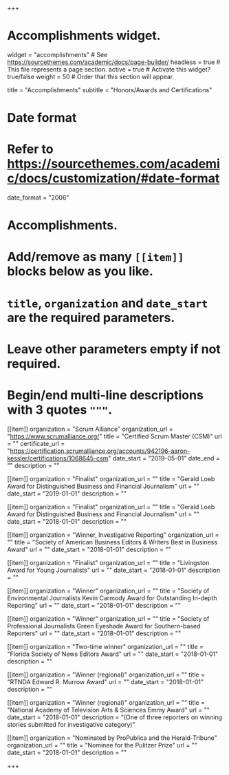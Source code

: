 +++
# Accomplishments widget.
widget = "accomplishments"  # See https://sourcethemes.com/academic/docs/page-builder/
headless = true  # This file represents a page section.
active = true  # Activate this widget? true/false
weight = 50  # Order that this section will appear.

title = "Accomplish&shy;ments"
subtitle = "Honors/Awards and Certifications"

# Date format
#   Refer to https://sourcethemes.com/academic/docs/customization/#date-format
date_format = "2006"

# Accomplishments.
#   Add/remove as many `[[item]]` blocks below as you like.
#   `title`, `organization` and `date_start` are the required parameters.
#   Leave other parameters empty if not required.
#   Begin/end multi-line descriptions with 3 quotes `"""`.

[[item]]
  organization = "Scrum Alliance"
  organization_url = "https://www.scrumalliance.org/"
  title = "Certified Scrum Master (CSM)"
  url = ""
  certificate_url = "https://certification.scrumalliance.org/accounts/942196-aaron-kessler/certifications/1068645-csm"
  date_start = "2019-05-01"
  date_end = ""
  description = ""
  
[[item]]
  organization = "Finalist"
  organization_url = ""
  title = "Gerald Loeb Award for Distinguished Business and Financial Journalism"
  url = ""
  date_start = "2019-01-01"
  description = ""
  
[[item]]
  organization = "Finalist"
  organization_url = ""
  title = "Gerald Loeb Award for Distinguished Business and Financial Journalism"
  url = ""
  date_start = "2018-01-01"
  description = ""
  
[[item]]
  organization = "Winner, Investigative Reporting"
  organization_url = ""
  title = "Society of American Business Editors & Writers Best in Business Award"
  url = ""
  date_start = "2018-01-01"
  description = ""
  
[[item]]
  organization = "Finalist"
  organization_url = ""
  title = "Livingston Award for Young Journalists"
  url = ""
  date_start = "2018-01-01"
  description = ""
  
[[item]]
  organization = "Winner"
  organization_url = ""
  title = "Society of Environmental Journalists Kevin Carmody Award for Outstanding In-depth Reporting"
  url = ""
  date_start = "2018-01-01"
  description = ""

[[item]]
  organization = "Winner"
  organization_url = ""
  title = "Society of Professional Journalists Green Eyeshade Award for Southern-based Reporters"
  url = ""
  date_start = "2018-01-01"
  description = ""
  
[[item]]
  organization = "Two-time winner"
  organization_url = ""
  title = "Florida Society of News Editors Award"
  url = ""
  date_start = "2018-01-01"
  description = ""
  
[[item]]
  organization = "Winner (regional)"
  organization_url = ""
  title = "RTNDA Edward R. Murrow Award"
  url = ""
  date_start = "2018-01-01"
  description = ""
  
[[item]]
  organization = "Winner (regional)"
  organization_url = ""
  title = "National Academy of Television Arts & Sciences Emmy Award"
  url = ""
  date_start = "2018-01-01"
  description = "(One of three reporters on winning stories submitted for investigative category)"

[[item]]
  organization = "Nominated by ProPublica and the Herald-Tribune"
  organization_url = ""
  title = "Nominee for the Pulitzer Prize"
  url = ""
  date_start = "2018-01-01"
  description = ""
  

+++
